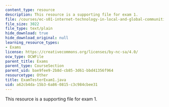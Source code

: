 ```yaml
---
content_type: resource
description: This resource is a supporting file for exam 1.
file: /courses/ec-s01-internet-technology-in-local-and-global-communities-spring-2005-summer-2005/a62cb4da15b36a860815c3c984cbee31_ExamTesterExam1.java
file_size: 3022
file_type: text/plain
hide_download: true
hide_download_original: null
learning_resource_types:
- Exams
license: https://creativecommons.org/licenses/by-nc-sa/4.0/
ocw_type: OCWFile
parent_title: Exams
parent_type: CourseSection
parent_uid: bae9fee9-2b8d-cb85-3d61-bbd41356f964
resourcetype: Other
title: ExamTesterExam1.java
uid: a62cb4da-15b3-6a86-0815-c3c984cbee31
---
```

This resource is a supporting file for exam 1.